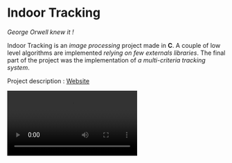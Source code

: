 Indoor Tracking
======
*George Orwell knew it !*

Indoor Tracking is an *image processing* project made in **C**.
A couple of low level algorithms are implemented *relying on few externals libraries*.
The final part of the project was the implementation of *a multi-criteria tracking system*.

Project description : [Website](https://johan-gras.github.io/projects/indoortracking/)

![Indoor Tracking Video](video.mp4 "Indoor Tracking Video")